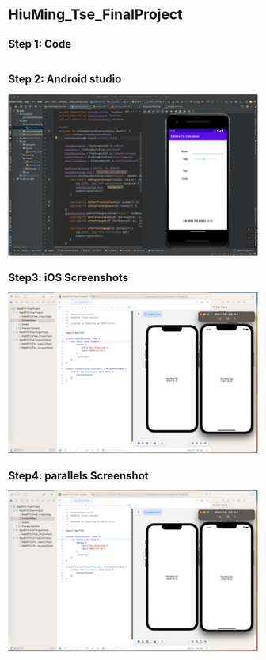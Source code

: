 # HiuMing_Tse_FinalProject

## Step 1: Code
```

```

## Step 2: Android studio
![Step2](./images/Step2.png)

## Step3: iOS Screenshots
![Step3](./images/Step3.png)

## Step4: parallels Screenshot
![Step4](./images/Step3.png)